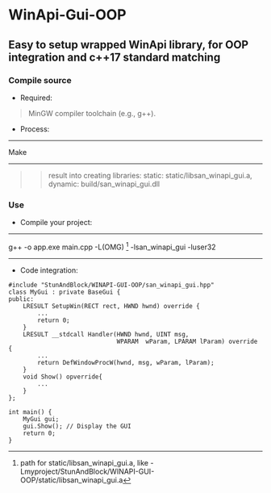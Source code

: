 # WinApi-Gui-OOP
## Easy to setup wrapped WinApi library, for OOP integration and c++17 standard matching 
### Compile source
- Required:
>MinGW compiler toolchain (e.g., g++).
- Process:
***
Make
***
>>result into creating libraries: static: static/libsan_winapi_gui.a, dynamic: build/san_winapi_gui.dll
### Use
- Compile your project:
***
g++ -o app.exe main.cpp -L(OMG) [^1] -lsan_winapi_gui -luser32
***
- Code integration:
```
#include "StunAndBlock/WINAPI-GUI-OOP/san_winapi_gui.hpp"
class MyGui : private BaseGui {
public:
    LRESULT SetupWin(RECT rect, HWND hwnd) override {
        ...
        return 0;
    }
    LRESULT __stdcall Handler(HWND hwnd, UINT msg,
                              WPARAM  wParam, LPARAM lParam) override {
        ...
        return DefWindowProcW(hwnd, msg, wParam, lParam);
    }
    void Show() opverride{
        ...
    }
};

int main() {
    MyGui gui;
    gui.Show(); // Display the GUI
    return 0;
}
```

[^1]: path for static/libsan_winapi_gui.a, like -Lmyproject/StunAndBlock/WINAPI-GUI-OOP/static/libsan_winapi_gui.a
